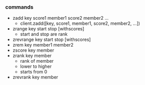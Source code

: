 ### commands
  - zadd key score1 member1 score2 member2 ...
    - client.zadd([key, score1, member1, score2, member2, ...])
  - zrange key start stop [withscores]
    - start and stop are rank
  - zrevrange key start stop [withscores]
  - zrem key member1 member2
  - zscore key member
  - zrank key member
    - rank of member
    - lower to higher
    - starts from 0
  - zrevrank key member